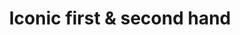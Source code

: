 ---
title: "Iconic first & second hand"
url: /blieskastel/iconic-first-und-second-hand/
shop: Gebrauchtwaren
---